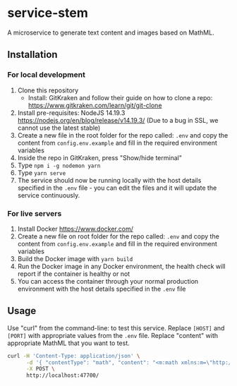 # service-stem

A microservice to generate text content and images based on MathML.

## Installation

### For local development

1. Clone this repository
    - Install: GitKraken and follow their guide on how to clone a repo: <https://www.gitkraken.com/learn/git/git-clone>
2. Install pre-requisites: NodeJS 14.19.3 <https://nodejs.org/en/blog/release/v14.19.3/> (Due to a bug in SSL, we cannot use the latest stable)
2. Create a new file in the root folder for the repo called: `.env` and copy the content from `config.env.example` and fill in the required environment variables
3. Inside the repo in GitKraken, press "Show/hide terminal"
4. Type `npm i -g nodemon yarn`
5. Type `yarn serve`
6. The service should now be running locally with the host details specified in the `.env` file - you can edit the files and it will update the service continuously.

### For live servers

1. Install Docker <https://www.docker.com/>
2. Create a new file on root folder for the repo called: `.env` and copy the content from `config.env.example` and fill in the required environment variables
3. Build the Docker image with `yarn build`
4. Run the Docker image in any Docker environment, the health check will report if the container is healthy or not
5. You can access the container through your normal production environment with the host details specified in the `.env` file

## Usage

Use "curl" from the command-line: to test this service.
Replace `[HOST]` and `[PORT]` with appropriate values from the `.env` file.
Replace "content" with appropriate MathML that you want to test.

```bash
curl -H 'Content-Type: application/json' \
      -d '{ "contentType": "math", "content": "<m:math xmlns:m=\"http://www.w3.org/1998/Math/MathML\" xml:lang=\"en\" altimg=\"img\" alttext=\"3-2=1\" display=\"block\" class=\"math\"><m:mn>3</m:mn><m:mo>-</m:mo><m:mn>2</m:mn><m:mo>=</m:mo><m:mn>1</m:mn></m:math>" }' \
      -X POST \
      http://localhost:47700/
```
